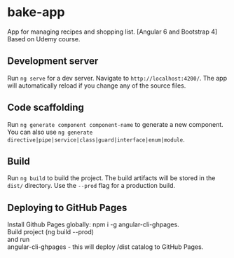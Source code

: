# bake-app
App for managing recipes and shopping list. [Angular 6 and Bootstrap 4] <br/>
Based on Udemy course.

## Development server

Run `ng serve` for a dev server. Navigate to `http://localhost:4200/`. The app will automatically reload if you change any of the source files.

## Code scaffolding

Run `ng generate component component-name` to generate a new component. You can also use `ng generate directive|pipe|service|class|guard|interface|enum|module`.

## Build

Run `ng build` to build the project. The build artifacts will be stored in the `dist/` directory. Use the `--prod` flag for a production build.

## Deploying to GitHub Pages

Install Github Pages globally: npm i -g angular-cli-ghpages. <br/>
Build project (ng build --prod) 
<br/>and run
<br/>angular-cli-ghpages - this will deploy /dist catalog to GitHub Pages.
